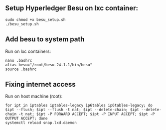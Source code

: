 ## Setup Hyperledger Besu on lxc container:
```
sudo chmod +x besu_setup.sh
./besu_setup.sh
```
## Add besu to system path
Run on lxc containers:
```
nano .bashrc
alias besu="/root/besu-24.1.1/bin/besu"
source .bashrc
```

## Fixing internet access

Run on host machine (root):
```
for ipt in iptables iptables-legacy ip6tables ip6tables-legacy; do $ipt --flush; $ipt --flush -t nat; $ipt --delete-chain; $ipt --delete-chain -t nat; $ipt -P FORWARD ACCEPT; $ipt -P INPUT ACCEPT; $ipt -P OUTPUT ACCEPT; done
systemctl reload snap.lxd.daemon
```
